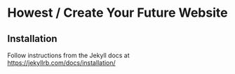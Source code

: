 # Howest / Create Your Future Website

## Installation

Follow instructions from the Jekyll docs at https://jekyllrb.com/docs/installation/
